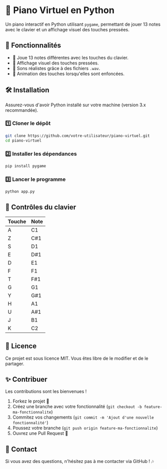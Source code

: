 # 🎹 Piano Virtuel en Python

Un piano interactif en Python utilisant `pygame`, permettant de jouer 13 notes avec le clavier et un affichage visuel des touches pressées.

## 📌 Fonctionnalités
- 🎼 Joue 13 notes différentes avec les touches du clavier.
- 🎨 Affichage visuel des touches pressées.
- 🎵 Sons réalistes grâce à des fichiers `.wav`.
- 🔄 Animation des touches lorsqu'elles sont enfoncées.

## 🛠️ Installation

Assurez-vous d'avoir Python installé sur votre machine (version 3.x recommandée).

### 1️⃣ Cloner le dépôt
```bash
git clone https://github.com/votre-utilisateur/piano-virtuel.git
cd piano-virtuel
```

### 2️⃣ Installer les dépendances
```bash
pip install pygame
```

### 3️⃣ Lancer le programme
```bash
python app.py
```

## 🎹 Contrôles du clavier

| Touche | Note  |
|--------|-------|
| A      | C1    |
| Z      | C#1   |
| S      | D1    |
| E      | D#1   |
| D      | E1    |
| F      | F1    |
| T      | F#1   |
| G      | G1    |
| Y      | G#1   |
| H      | A1    |
| U      | A#1   |
| J      | B1    |
| K      | C2    |


## 📜 Licence
Ce projet est sous licence MIT. Vous êtes libre de le modifier et de le partager.

## ✨ Contribuer
Les contributions sont les bienvenues !
1. Forkez le projet 🍴
2. Créez une branche avec votre fonctionnalité (`git checkout -b feature-ma-fonctionnalite`)
3. Commitez vos changements (`git commit -m 'Ajout d'une nouvelle fonctionnalité'`)
4. Poussez votre branche (`git push origin feature-ma-fonctionnalite`)
5. Ouvrez une Pull Request 🚀

## 📧 Contact
Si vous avez des questions, n'hésitez pas à me contacter via GitHub ! 🎶

